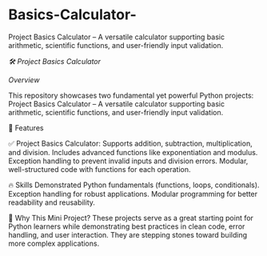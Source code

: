 # Basics-Calculator-
Project Basics Calculator – A versatile calculator supporting basic arithmetic, scientific functions, and user-friendly input validation.

*🛠️ Project Basics Calculator* 

*Overview*

This repository showcases two fundamental yet powerful Python projects:
Project Basics Calculator – A versatile calculator supporting basic arithmetic, scientific functions, and user-friendly input validation.

🚀 Features

✅ Project Basics Calculator:
Supports addition, subtraction, multiplication, and division.
Includes advanced functions like exponentiation and modulus.
Exception handling to prevent invalid inputs and division errors.
Modular, well-structured code with functions for each operation.

🔥 Skills Demonstrated
Python fundamentals (functions, loops, conditionals).
Exception handling for robust applications.
Modular programming for better readability and reusability.

📌 Why This Mini Project?
These projects serve as a great starting point for Python learners while demonstrating best practices in clean code, error handling, and user interaction. They are stepping stones toward building more complex applications.
